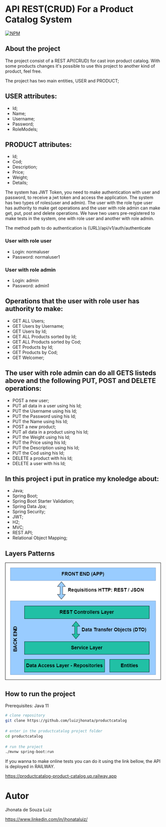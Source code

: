 # API REST(CRUD) For a Product Catalog System 
[![NPM](https://img.shields.io/npm/l/react)](https://github.com/luizjhonata/productcatalog/blob/main/LICENCE)

## About the project
The project consist of a REST API(CRUD) for cast iron product catalog.
With some products changes it's possible to use this project to another kind of product, feel free.

The project has two main entities, USER and PRODUCT;

## USER attributes:

- Id;
- Name; 
- Username;
- Password; 
- RoleModels;

## PRODUCT attributes:

- Id;
- Cod;
- Description;
- Price;
- Weight;
- Details;

The system has JWT Token, you need to make authentication with user and password, to receive a jwt token and access the application.
The system has two types of roles(user and admin). 
The user with the role type user has authority to make get operations and the user with role admin can make get, put, post and delete operations.
We have two users pre-registered to make tests in the system, one with role user and another with role admin.

The method path to do authentication is {URL}/api/v1/auth/authenticate

### User with role user
- Login: normaluser 
- Password: normaluser1

### User with role admin
- Login: admin
- Password: admin1

## Operations that the user with role user has authority to make:

- GET ALL Users;
- GET Users by Username;
- GET Users by Id;
- GET ALL Products sorted by Id;
- GET ALL Products sorted by Cod;
- GET Products by Id;
- GET Products by Cod;
- GET Welcomer;

## The user with role admin can do all GETS listeds above and the following PUT, POST and DELETE operations: 

- POST a new user;
- PUT all data in a user using his Id;
- PUT the Username using his Id;
- PUT the Password using his Id;
- PUT the Name using his Id;
- POST a new product;
- PUT all data in a product using his Id;
- PUT the Weight using his Id;
- PUT the Price using his Id;
- PUT the Description using his Id;
- PUT the Cod using his Id;
- DELETE a product with his Id;
- DELETE a user with his Id;


## In this project i put in pratice my knoledge about: 
- Java;
- Spring Boot; 
- Spring Boot Starter Validation;
- Spring Data Jpa;
- Spring Security;
- JWT;
- H2;  
- MVC; 
- REST API;
- Relational Object Mapping;

## Layers Patterns
![Web](https://github.com/luizjhonata/assetsreadme/blob/main/foodDeliveryBackEnd/layerPatterns.png)

## How to run the project

Prerequisites: Java 11

```bash
# clone repository
git clone https://github.com/luizjhonata/productcatalog

# enter in the productcatalog project folder
cd productcatalog

# run the project
./mvnw spring-boot:run
```

If you wanna to make online tests you can do it using the link bellow, the API is deployed in RAILWAY.

https://productcatalog-product-catalog.up.railway.app

# Autor

Jhonata de Souza Luiz

https://www.linkedin.com/in/jhonataluiz/
